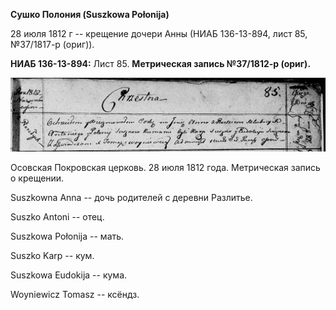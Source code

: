 **Сушко Полония (Suszkowa Połonija)**

28 июля 1812 г -- крещение дочери Анны (НИАБ 136-13-894, лист 85,
№37/1817-р (ориг)).

**НИАБ 136-13-894:** Лист 85. **Метрическая запись №37/1812-р (ориг).**

![](./media/a5d6b115236a41014b5bb47403ac344a7f879c58.png)

Осовская Покровская церковь. 28 июля 1812 года. Метрическая запись о
крещении.

Suszkowna Anna -- дочь родителей с деревни Разлитье.

Suszko Antoni -- отец.

Suszkowa Połonija -- мать.

Suszko Karp -- кум.

Suszkowa Eudokija -- кума.

Woyniewicz Tomasz -- ксёндз.
